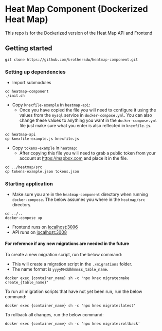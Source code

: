 # Heat Map Component (Dockerized Heat Map)

This repo is for the Dockerized version of the Heat Map API and Frontend

## Getting started

```shell script
git clone https://github.com/brothersdw/heatmap-component.git
```

### Setting up dependencies

- Import submodules

```shell script
cd heatmap-component
./init.sh
```

- Copy `knexfile-example` in `heatmap-api`:
  - Once you have copied the file you will need to configure it using the values from the `mysql` service in `docker-compose.yml`. You can also change these values to anything you want in the `docker-compose.yml` file just make sure what you enter is also reflected in `knexfile.js`.

```shell script
cd heatmap-api
cp knexfile-example.js knexfile.js
```

- Copy `tokens-example` in `heatmap`:
  - After copying this file you will need to grab a public token from your account at https://mapbox.com and place it in the file.

```shell script
cd ../heatmap/src
cp tokens-example.json tokens.json
```

### Starting application

- Make sure you are in the `heatmap-component` directory when running `docker-compose`. The below assumes you where in the `heatmap/src` directory.

```shell script
cd ../..
docker-compose up
```

- Frontend runs on <a href="http://localhost:3006" target="_blank">localhost:3006</a>
- API runs on <a href="http://localhost:3008" target="_blank">localhost:3008</a>

#### For reference if any new migrations are needed in the future

To create a new migration script, run the below command:

- This will create a migration script in the `./migrations` folder.
- The name format is `yyyyMMddhhmmss_table_name`.

```shell script
docker exec {container_name} sh -c 'npx knex migrate:make create_{table_name}'
```

To run all migration scripts that have not yet been run, run the below command:

```shell script
docker exec {container_name} sh -c 'npx knex migrate:latest'
```

To rollback all changes, run the below command:

```shell script
docker exec {container_name} sh -c 'npx knex migrate:rollback'
```
